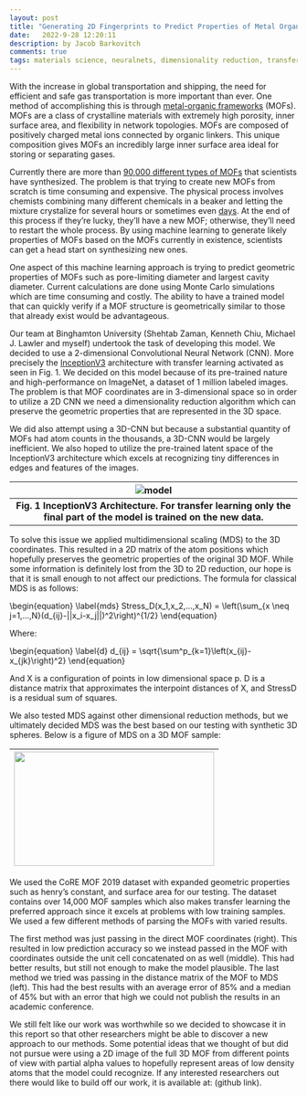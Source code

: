 ```yaml
---
layout: post
title: "Generating 2D Fingerprints to Predict Properties of Metal Organic Frameworks Using Machine Learning"
date:   2022-9-28 12:20:11
description: by Jacob Barkovitch
comments: true
tags: materials science, neuralnets, dimensionality reduction, transfer learning
---
```

<!-- img {
background-color: rgba(255, 92, 53, 0.75);
height:100px;
}

something{background-color: white;} -->

<!-- code[class*="language-"], pre[class*="language-"]
  border-radius: 6px
  text-shadow: 0 1px #14161800 !important
  background: #000000 !important
  span.token.operator
    background: none
  span.token.keyword
    color: #866cba -->

With the increase in global transportation and shipping, the need for efficient and safe gas transportation is more important than ever. One method of accomplishing this is through [metal-organic frameworks](https://en.wikipedia.org/wiki/Metal-organic_framework) (MOFs). MOFs are a class of crystalline materials with extremely high porosity, inner surface area, and flexibility in network topologies. MOFs are composed of positively charged metal ions connected by organic linkers. This unique composition gives MOFs an incredibly large inner surface area ideal for storing or separating gases.

Currently there are more than [90,000 different types of MOFs](https://www.nanowerk.com/mof-metal-organic-framework.php) that scientists have synthesized. The problem is that trying to create new MOFs from scratch is time consuming and expensive. The physical process involves chemists combining many different chemicals in a beaker and letting the mixture crystalize for several hours or sometimes even [days](https://www.intechopen.com/chapters/71021). At the end of this process if they’re lucky, they’ll have a new MOF; otherwise, they’ll need to restart the whole process. By using machine learning to generate likely properties of MOFs based on the MOFs currently in existence, scientists can get a head start on synthesizing new ones.

One aspect of this machine learning approach is trying to predict geometric properties of MOFs such as pore-limiting diameter and largest cavity diameter. Current calculations are done using Monte Carlo simulations which are time consuming and costly. The ability to have a trained model that can quickly verify if a MOF structure is geometrically similar to those that already exist would be advantageous.

Our team at Binghamton University (Shehtab Zaman, Kenneth Chiu, Michael J. Lawler and myself) undertook the task of developing this model. We decided to use a 2-dimensional Convolutional Neural Network (CNN). More precisely the [InceptionV3](https://arxiv.org/abs/1512.00567v3) architecture with transfer learning activated as seen in Fig. 1. We decided on this model because of its pre-trained nature and high-performance on ImageNet, a dataset of 1 million labeled images. The problem is that MOF coordinates are in 3-dimensional space so in order to utilize a 2D CNN we need a dimensionality reduction algorithm which can preserve the geometric properties that are represented in the 3D space.

We did also attempt using a 3D-CNN but because a substantial quantity of MOFs had atom counts in the thousands, a 3D-CNN would be largely inefficient. We also hoped to utilize the pre-trained latent space of the InceptionV3 architecture which excels at recognizing tiny differences in edges and features of the images.

|![model](https://miro.medium.com/max/960/1*gqKM5V-uo2sMFFPDS84yJw.png)|
|:--:|
| <b>Fig. 1 InceptionV3 Architecture. For transfer learning only the final part of the model is trained on the new data.</b>|

<!-- <img src="https://production-media.paperswithcode.com/methods/inceptionv3onc--oview_vjAbOfw.png" style="height:100px; width:100px;"/> -->

	
To solve this issue we applied multidimensional scaling (MDS) to the 3D coordinates. This resulted in a 2D matrix of the atom positions which hopefully preserves the geometric properties of the original 3D MOF. While some information is definitely lost from the 3D to 2D reduction, our hope is that it is small enough to not affect our predictions. The formula for classical MDS is as follows:

\begin{equation} 
\label{mds}
    Stress_D(x_1,x_2,...,x_N) = \left(\sum_{x \neq j=1,...,N}(d_{ij}-||x_i-x_j||)^2\right)^{1/2}
\end{equation}

Where:

\begin{equation} 
\label{d}
    d_{ij} = \sqrt{\sum^p_{k=1}\left(x_{ij}-x_{jk}\right)^2}
\end{equation}

And X is a configuration of points in low dimensional space p. D is a distance matrix that approximates the interpoint distances of X, and StressD is a residual sum of squares.

We also tested MDS against other dimensional reduction methods, but we ultimately decided MDS was the best based on our testing with synthetic 3D spheres. Below is a figure of MDS on a 3D MOF sample:

|<img src="https://i.imgur.com/Dq3smEu.png" width="350" height="200"/>|
|:--:|

We used the CoRE MOF 2019 dataset with expanded geometric properties such as henry’s constant, and surface area for our testing. The dataset contains over 14,000 MOF samples which also makes transfer learning the preferred approach since it excels at problems with low training samples. We used a few different methods of parsing the MOFs with varied results.

The first method was just passing in the direct MOF coordinates (right). This resulted in low prediction accuracy so we instead passed in the MOF with coordinates outside the unit cell concatenated on as well (middle). This had better results, but still not enough to make the model plausible. The last method we tried was passing in the distance matrix of the MOF to MDS (left). This had the best results with an average error of 85% and a median of 45% but with an error that high we could not publish the results in an academic conference.

We still felt like our work was worthwhile so we decided to showcase it in this report so that other researchers might be able to discover a new approach to our methods. Some potential ideas that we thought of but did not pursue were using a 2D image of the full 3D MOF from different points of view with partial alpha values to hopefully represent areas of low density atoms that the model could recognize. If any interested researchers out there would like to build off our work, it is available at: (github link).
